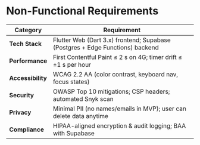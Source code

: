 # Non-Functional Requirements

| Category | Requirement |
|----------|-------------|
| **Tech Stack** | Flutter Web (Dart 3.x) frontend; Supabase (Postgres + Edge Functions) backend |
| **Performance** | First Contentful Paint ≤ 2 s on 4G; timer drift ≤ ±1 s per hour |
| **Accessibility** | WCAG 2.2 AA (color contrast, keyboard nav, focus states) |
| **Security** | OWASP Top 10 mitigations; CSP headers; automated Snyk scan |
| **Privacy** | Minimal PII (no names/emails in MVP); user can delete data anytime |
| **Compliance** | HIPAA-aligned encryption & audit logging; BAA with Supabase |
